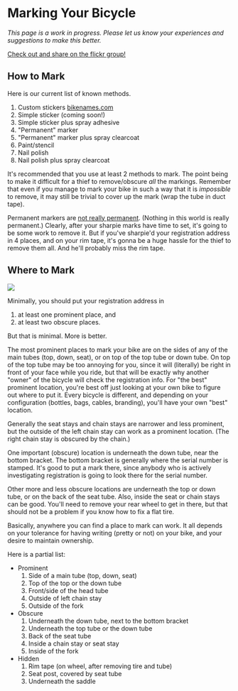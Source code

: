 

<h1>Marking Your Bicycle</h1>

_This page is a work in progress. Please let us know
 your experiences and suggestions to make this better._

<a href="http://www.flickr.com/groups/bikexyz/" target="_blank">Check out and share on the flickr group!</a>

<h2>How to Mark</h2>

Here is our current list of known methods.

1. Custom stickers [bikenames.com](http://www.bikenames.com)
2. Simple sticker (coming soon!)
3. Simple sticker plus spray adhesive
3. "Permanent" marker
4. "Permanent" marker plus spray clearcoat
4. Paint/stencil
5. Nail polish
6. Nail polish plus spray clearcoat

It's recommended that you use at least 2 methods to mark. The point being to make it difficult
for a thief to remove/obscure *all* the markings. Remember that even if you manage to mark your
bike in such a way that it is *impossible* to remove, it may still be trivial to cover up the 
mark (wrap the tube in duct tape).

Permanent markers are <a href="http://en.wikipedia.org/wiki/Sharpie_(marker)#Removal_and_safety" target="_blank">not really permanent</a>.
(Nothing in this world is really permanent.) Clearly, after your sharpie marks have time 
to set, it's going to be some work to remove it. But if you've sharpie'd your registration 
address in 4 places, and on your rim tape, it's gonna be a huge hassle for the thief to
remove them all. And he'll probably miss the rim tape.


<h2>Where to Mark</h2>

<img src="/assets/bicycle-frame.png" class="pull-right diagram">

Minimally, you should put your registration address in 

1. at least one prominent place, and 
2. at least two obscure places. 

But that is minimal. More is better.

The most prominent places to mark your bike are on the sides of any of the main tubes (top, down,
seat), or on top of the top tube or down tube. On top of the top tube may be too annoying for you,
since it will (literally) be right in front of your face while you ride, but that will be exactly why
another "owner" of the bicycle will check the registration info. For "the best" prominent location, you're
best off just looking at your own bike to figure out where to put it. Every bicycle is different, and 
depending on your configuration (bottles, bags, cables, branding), you'll have your own "best" location.

Generally the seat stays and chain stays are narrower and less prominent, 
but the outside of the left chain stay can work as a prominent location. 
(The right chain stay is obscured by the chain.)

One important (obscure) location is underneath the down tube, near the bottom bracket. The bottom bracket is generally where
the serial number is stamped. It's good to put a mark there, since anybody who is actively investigating 
registration is going to look there for the serial number.

Other more and less obscure locations are underneath the top or down tube, or on the back of the seat tube. 
Also, inside the seat or chain stays can be good. You'll need to remove your rear wheel to get in there,
but that should not be a problem if you know how to fix a flat tire.

Basically, anywhere you can find a place to mark can work. It all depends on your tolerance for 
having writing (pretty or not) on your bike, and your desire to maintain ownership.

Here is a partial list:

* Prominent
  1. Side of a main tube (top, down, seat)
  2. Top of the top or the down tube
  3. Front/side of the head tube
  4. Outside of left chain stay
  5. Outside of the fork
* Obscure
  1. Underneath the down tube, next to the bottom bracket
  2. Underneath the top tube or the down tube
  3. Back of the seat tube
  4. Inside a chain stay or seat stay
  5. Inside of the fork
* Hidden
  1. Rim tape (on wheel, after removing tire and tube)
  2. Seat post, covered by seat tube
  3. Underneath the saddle

<div class="clearfix"></div>


